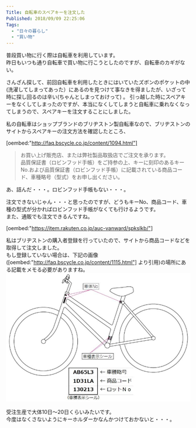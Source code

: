 ```yaml
---
Title: 自転車のスペアキーを注文した
Published: 2018/09/09 22:25:06
Tags:
  - "日々の暮らし"
  - "買い物"
---
```

普段買い物に行く際は自転車を利用しています。  
昨日もいつも通り自転車で買い物に行こうとしたのですが、自転車のカギがない。  

さんざん探して、前回自転車を利用したときにはいていたズボンのポケットの中(洗濯してしまってあった）にあるのを見つけて事なきを得ましたが、いざって時に探し回るのは辛い(ちゃんとしまっておけって) 。 
引っ越した時にスペアキーをなくしてしまったのですが、本当になくしてしまうと自転車に乗れなくなってしまうので、スペアキーを注文することにしました。  



私の自転車はショップブランドのブリヂストン製自転車なので、ブリヂストンのサイトからスペアキーの注文方法を確認したところ、  

[oembed:"http://faq.bscycle.co.jp/content/1094.html"]

> お買い上げ販売店、または弊社製品取扱店でご注文を承ります。  
> 品質保証書（ロビンフッド手帳）をご持参の上、キーに刻印のあるキーNo.および品質保証書（ロビンフッド手帳）に記載されている商品コード、車種略号（型式）をお申し出ください。  

あ、詰んだ・・・。ロビンフッド手帳もない・・・。  

注文できないじゃん・・・と思ったのですが、どうもキーNo、商品コード、車種の型式が分かればロビンフッド手帳がなくても行けるようです。  
また、通販でも注文できるんですね。  

[oembed:"https://item.rakuten.co.jp/auc-vanward/spkslkb/"]

私はブリヂストンの購入者登録を行っていたので、サイトから商品コードなどを取得して注文しました。  
もし登録していない場合は、下記の画像([oembed:"http://faq.bscycle.co.jp/content/1115.html"]  より引用)の場所にある記載をメモる必要がありますね。 
![](20130212142126.jpg) 

受注生産で大体10日～20日くらいみたいです。  
今度はなくさないようにキーホルダーかなんかつけておかないと・・・。  

